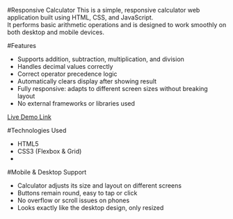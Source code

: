 #Responsive Calculator
This is a simple, responsive calculator web application built using HTML, CSS, and JavaScript.  
It performs basic arithmetic operations and is designed to work smoothly on both desktop and mobile devices.

#Features
- Supports addition, subtraction, multiplication, and division
- Handles decimal values correctly
- Correct operator precedence logic
- Automatically clears display after showing result
- Fully responsive: adapts to different screen sizes without breaking layout
- No external frameworks or libraries used

[Live Demo Link](https://bhaktee13.github.io/Calculator-demo/)

#Technologies Used
- HTML5
- CSS3 (Flexbox & Grid)
- 
#Mobile & Desktop Support
- Calculator adjusts its size and layout on different screens
- Buttons remain round, easy to tap or click
- No overflow or scroll issues on phones
- Looks exactly like the desktop design, only resized
